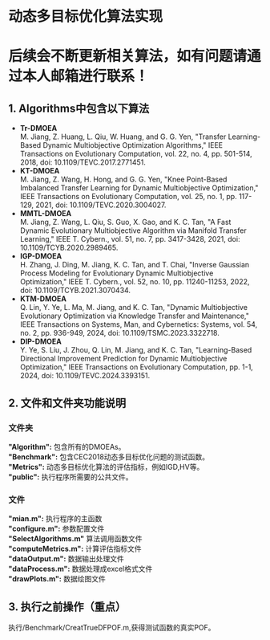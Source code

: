 # 动态多目标优化算法实现 <br>
# 后续会不断更新相关算法，如有问题请通过本人邮箱进行联系！
## 1. Algorithms中包含以下算法
* **Tr-DMOEA** <br>
  M. Jiang, Z. Huang, L. Qiu, W. Huang, and G. G. Yen, "Transfer Learning-Based Dynamic Multiobjective Optimization Algorithms," IEEE Transactions on Evolutionary Computation, vol. 22, no. 4, pp. 501-514, 2018, doi: 10.1109/TEVC.2017.2771451.
* **KT-DMOEA** <br>
  M. Jiang, Z. Wang, H. Hong, and G. G. Yen, "Knee Point-Based Imbalanced Transfer Learning for Dynamic Multiobjective Optimization," IEEE Transactions on Evolutionary Computation, vol. 25, no. 1, pp. 117-129, 2021, doi: 10.1109/TEVC.2020.3004027.
* **MMTL-DMOEA** <br>
  M. Jiang, Z. Wang, L. Qiu, S. Guo, X. Gao, and K. C. Tan, "A Fast Dynamic Evolutionary Multiobjective Algorithm via Manifold Transfer Learning," IEEE T. Cybern., vol. 51, no. 7, pp. 3417-3428, 2021, doi: 10.1109/TCYB.2020.2989465.
* **IGP-DMOEA** <br>
  H. Zhang, J. Ding, M. Jiang, K. C. Tan, and T. Chai, "Inverse Gaussian Process Modeling for Evolutionary Dynamic Multiobjective Optimization," IEEE T. Cybern., vol. 52, no. 10, pp. 11240-11253, 2022, doi: 10.1109/TCYB.2021.3070434.
* **KTM-DMOEA** <br>
  Q. Lin, Y. Ye, L. Ma, M. Jiang, and K. C. Tan, "Dynamic Multiobjective Evolutionary Optimization via Knowledge Transfer and Maintenance," IEEE Transactions on Systems, Man, and Cybernetics: Systems, vol. 54, no. 2, pp. 936-949, 2024, doi: 10.1109/TSMC.2023.3322718.
* **DIP-DMOEA** <br>
  Y. Ye, S. Liu, J. Zhou, Q. Lin, M. Jiang, and K. C. Tan, "Learning-Based Directional Improvement Prediction for Dynamic Multiobjective Optimization," IEEE Transactions on Evolutionary Computation, pp. 1-1, 2024, doi: 10.1109/TEVC.2024.3393151.
## 2. 文件和文件夹功能说明
### 文件夹
 **"Algorithm":** 包含所有的DMOEAs。 <br>
 **"Benchmark":** 包含CEC2018动态多目标优化问题的测试函数。 <br>
 **"Metrics":**  动态多目标优化算法的评估指标，例如IGD,HV等。 <br>
 **"public":** 执行程序所需要的公共文件。 <br>
### 文件
**"mian.m":** 执行程序的主函数 <br>
**"configure.m":** 参数配置文件 <br>
**"SelectAlgorithms.m"** 算法调用函数文件 <br>
**"computeMetrics.m":** 计算评估指标文件 <br>
**"dataOutput.m":** 数据输出处理文件 <br>
**"dataProcess.m":** 数据处理成excel格式文件 <br>
**"drawPlots.m":** 数据绘图文件 <br>
## 3. 执行之前操作（重点）
执行/Benchmark/CreatTrueDFPOF.m,获得测试函数的真实POF。
